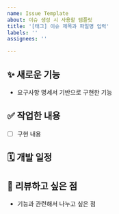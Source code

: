 ```yaml
---
name: Issue Template
about: 이슈 생성 시 사용할 템플릿
title: '[태그] 이슈 제목과 파일명 입력'
labels: ''
assignees: ''

---
```


## ✨ 새로운 기능
- 요구사항 명세서 기반으로 구현한 기능 

## ✅ 작업한 내용
- [ ] 구현 내용

## 🗓️ 개발 일정 

## 💬 리뷰하고 싶은 점
- 기능과 관련해서 나누고 싶은 점